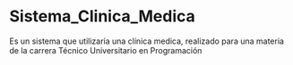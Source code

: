 # Sistema_Clinica_Medica
Es un sistema que utilizaría una clínica medica, realizado para una materia de la carrera Técnico Universitario en Programación
